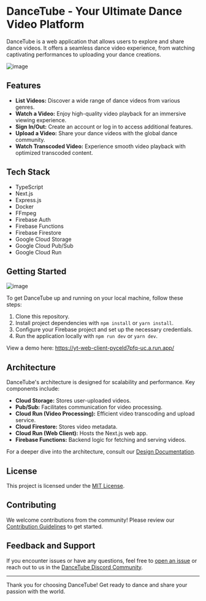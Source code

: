 # DanceTube - Your Ultimate Dance Video Platform

DanceTube is a web application that allows users to explore and share dance videos. It offers a seamless dance video experience, from watching captivating performances to uploading your dance creations.

![image](https://github.com/mls26155/Dance-Tube/assets/101059605/e4d12490-cc0a-4efb-b46f-d56949367cdd)

## Features

- **List Videos:** Discover a wide range of dance videos from various genres.
- **Watch a Video:** Enjoy high-quality video playback for an immersive viewing experience.
- **Sign In/Out:** Create an account or log in to access additional features.
- **Upload a Video:** Share your dance videos with the global dance community.
- **Watch Transcoded Video:** Experience smooth video playback with optimized transcoded content.

## Tech Stack

- TypeScript
- Next.js
- Express.js
- Docker
- FFmpeg
- Firebase Auth
- Firebase Functions
- Firebase Firestore
- Google Cloud Storage
- Google Cloud Pub/Sub
- Google Cloud Run

## Getting Started
![image](https://github.com/mls26155/Dance-Tube/assets/101059605/deb90a6c-4f69-45c6-9d7f-b134e9137b5c)

To get DanceTube up and running on your local machine, follow these steps:

1. Clone this repository.
2. Install project dependencies with `npm install` or `yarn install`.
3. Configure your Firebase project and set up the necessary credentials.
4. Run the application locally with `npm run dev` or `yarn dev`.

View a demo here: https://yt-web-client-pyceld7pfq-uc.a.run.app/

## Architecture

DanceTube's architecture is designed for scalability and performance. Key components include:

- **Cloud Storage:** Stores user-uploaded videos.
- **Pub/Sub:** Facilitates communication for video processing.
- **Cloud Run (Video Processing):** Efficient video transcoding and upload service.
- **Cloud Firestore:** Stores video metadata.
- **Cloud Run (Web Client):** Hosts the Next.js web app.
- **Firebase Functions:** Backend logic for fetching and serving videos.

For a deeper dive into the architecture, consult our [Design Documentation](docs/design.md).

## License

This project is licensed under the [MIT License](LICENSE).

## Contributing

We welcome contributions from the community! Please review our [Contribution Guidelines](CONTRIBUTING.md) to get started.

## Feedback and Support

If you encounter issues or have any questions, feel free to [open an issue](https://github.com/yourusername/dancetube/issues) or reach out to us in the [DanceTube Discord Community](https://discord.gg/).

---

Thank you for choosing DanceTube! Get ready to dance and share your passion with the world.

